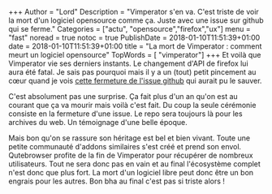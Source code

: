 +++
Author = "Lord"
Description = "Vimperator s'en va. C'est triste de voir la mort d'un logiciel opensource comme ça. Juste avec une issue sur github qui se ferme."
Categories = ["actu", "opensource","firefox","ux"]
menu = "fast"
noread = true
notoc = true
PublishDate = 2018-01-10T11:51:39+01:00
date = 2018-01-10T11:51:39+01:00
title = "La mort de Vimperator : comment meurt un logiciel opensource"
TopWords = [  "vimperator"]
+++
Et voilà que Vimperator vie ses derniers instants. Le changement d'API de firefox lui aura été fatal. Je sais pas pourquoi mais il y a un (tout) petit pincement au cœur quand je vois [cette fermeture de l'issue github](https://github.com/vimperator/vimperator-labs/issues/705#event-1416604816) qui aurait pu le sauver.

C'est absolument pas une surprise. Ça fait plus d'un an qu'on est au courant que ça va mourir mais voilà c'est fait. Du coup la seule cérémonie consiste en la fermeture d'une issue. Le repo sera toujours là pour les archives du web. Un témoignage d'une belle époque.

Mais bon qu'on se rassure son héritage est bel et bien vivant. Toute une petite communauté d'addons similaires s'est créé et prend son envol. Qutebrowser profite de la fin de Vimperator pour récupérer de nombreux utilisateurs. Tout ne sera donc pas en vain et au final l'écosystème complet n'est donc que plus fort. La mort d'un logiciel libre peut donc être un bon engrais pour les autres. Bon bha au final c'est pas si triste alors !
